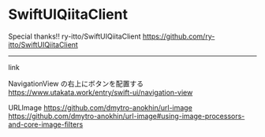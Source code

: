 # SwiftUIQiitaClient


Special thanks!!
ry-itto/SwiftUIQiitaClient
https://github.com/ry-itto/SwiftUIQiitaClient

---
link

NavigationView の右上にボタンを配置する
https://www.utakata.work/entry/swift-ui/navigation-view

URLImage
https://github.com/dmytro-anokhin/url-image
https://github.com/dmytro-anokhin/url-image#using-image-processors-and-core-image-filters
